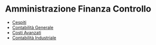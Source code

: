 # Amministrazione Finanza Controllo
- [Cespiti](DocumentazioneSmeUP/DOC/DOC_SER/000030/A5/_sidebar.md)
- [Contabilità Generale](DocumentazioneSmeUP/DOC/DOC_SER/000030/C5/_sidebar.md)
- [Costi Avanzati](DocumentazioneSmeUP/DOC/DOC_SER/000030/D0/_sidebar.md)
- [Contabilità Industriale](DocumentazioneSmeUP/DOC/DOC_SER/000030/D5/_sidebar.md)
